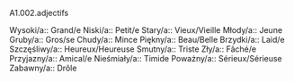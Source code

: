 A1.002.adjectifs

Wysoki/a:: Grand/e
Niski/a:: Petit/e
Stary/a:: Vieux/Vieille
Młody/a:: Jeune
Gruby/a:: Gros/se
Chudy/a:: Mince
Piękny/a:: Beau/Belle
Brzydki/a:: Laid/e
Szczęśliwy/a:: Heureux/Heureuse
Smutny/a:: Triste
Zły/a:: Fâché/e
Przyjazny/a:: Amical/e
Nieśmiały/a:: Timide
Poważny/a:: Sérieux/Sérieuse
Zabawny/a:: Drôle
